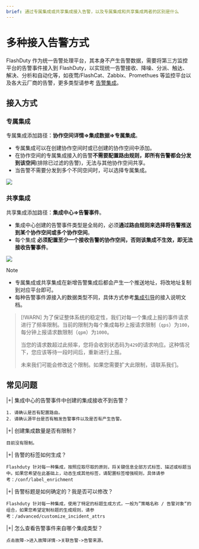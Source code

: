 ```yaml
---
brief: 通过专属集成或共享集成接入告警，以及专属集成和共享集成两者的区别是什么
---
```


# 多种接入告警方式

FlashDuty 作为统一告警处理平台，其本身不产生告警数据，需要将第三方监控平台的告警事件接入到 FlashDuty，以实现统一告警接收、降噪、分派、触达、解决、分析和自动化等，如夜莺/FlashCat、Zabbix、Promethues 等监控平台以及各大云厂商的告警，更多类型请参考 [告警集成](/mixin/alert_integration/custom_alert)。

## 接入方式

### 专属集成
专属集成添加路径：**协作空间详情=>集成数据=>专属集成**。
- 专属集成可以在创建协作空间时或已创建的协作空间中添加。
- 在协作空间的专属集成接入的告警**不需要配置路由规则，即所有告警都会分发到该空间**(排除已过滤的告警)，无法与其他协作空间共享。
- 当告警不需要分发到多个不同空间时，可以选择专属集成。

![](https://fc.3ti.site/zh/flashduty/conf/how_to_integrate_alerts/1.avif)

### 共享集成
共享集成添加路径：**集成中心=>告警事件**。
- 集成中心创建的告警事件类型是全局的，必须**通过路由规则来选择将告警推送到某个协作空间或多个协作空间**。
- 每个集成 **必须配置至少一个接收告警的协作空间，否则该集成不生效，即无法接收告警事件**。

![](https://fc.3ti.site/zh/flashduty/conf/how_to_integrate_alerts/2.avif)

> [!NOTE]
> - 专属集成或共享集成在新增告警集成后都会产生一个推送地址，将改地址复制到对应平台即可。
> - 每种告警事件源接入的数据类型不同，具体方式参考[集成引导](/mixin/alert_integration/custom_alert)的接入说明文档。

> [!WARN]
> 为了保证整体系统的稳定性，我们对每一个集成上报的事件请求进行了频率限制。当前的限制为每个集成每秒上报请求限制（`qps`）为`100`，每分钟上报请求数限制（`qpm`）为`1000`。
>
> 当您的请求数超过此频率，您将会收到状态码为`429`的请求响应。这种情况下，您应该等待一段时间后，重新进行上报。
>
> 未来我们可能会修改这个限制。如果您需要扩大此限制，请联系我们。

## 常见问题

|+| 集成中心的告警事件中创建的集成接收不到告警？

    1. 请确认是否有配置路由。
    2. 请确认源平台是否有触发告警事件以及是否有产生告警。

|+| 创建集成数量是否有限制？

    目前没有限制。

|+| 告警的标签如何生成？

    Flashduty 针对每一种集成，按照应取尽取的原则，将关键信息全部方式标签、描述或标题当中。如果您希望在此基础上，动态生成其他标签，请配置标签增强规则，具体请参考：/conf/label_enrichment

|+| 告警标题是如何确定的？我是否可以修改？

    Flashduty 针对每一种集成，使用了特定的标题生成方式，一般为”策略名称 / 告警对象“的组合，如果您希望定制标题的生成规则，请参考：/advanced/customize_incident_attrs

|+| 怎么查看告警事件来自哪个集成类型？

    点击故障->进入故障详情->关联告警->告警来源。